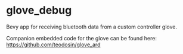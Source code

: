 # glove_debug

Bevy app for receiving bluetooth data from a custom controller glove. 

Companion embedded code for the glove can be found here: https://github.com/teodosin/glove_ard
